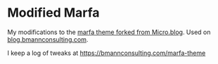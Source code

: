# Modified Marfa

My modifications to the [marfa theme forked from Micro.blog](https://github.com/microdotblog/theme-marfa). Used on [blog.bmannconsulting.com](https://blog.bmannconsulting.com).

I keep a log of tweaks at https://bmannconsulting.com/marfa-theme


